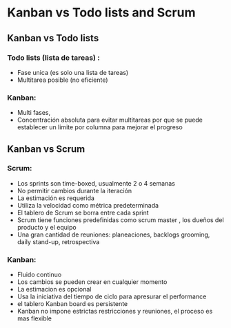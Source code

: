 Kanban vs Todo lists and Scrum
==============================

Kanban vs Todo lists
--------------------

### Todo lists (lista de tareas) :

- Fase unica (es solo una lista de tareas)
- Multitarea posible (no eficiente)

### Kanban:

- Multi fases,
- Concentración absoluta para evitar multitareas por que se puede establecer un limite por columna para mejorar el progreso


Kanban vs Scrum
---------------

### Scrum:

- Los sprints son time-boxed, usualmente 2 o 4 semanas
- No permitir cambios durante la iteración
- La estimación es requerida
- Utiliza la velocidad como métrica predeterminada
- El tablero de Scrum se borra entre cada sprint
- Scrum tiene funciones predefinidas como scrum master , los dueños del producto y el equipo
- Una gran cantidad de reuniones: planeaciones, backlogs grooming, daily stand-up, retrospectiva

### Kanban:

- Fluido continuo
- Los cambios se pueden crear en cualquier momento
- La estimacion es opcional
- Usa la iniciativa del tiempo de ciclo para apresurar el performance
- el tablero Kanban board es persistente
- Kanban no impone estrictas restricciones y reuniones, el proceso es mas flexible
